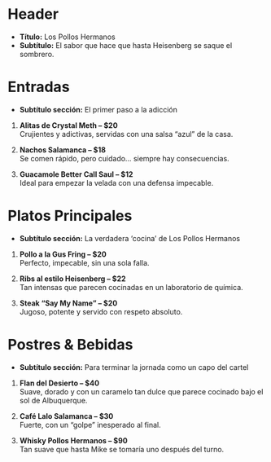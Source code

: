 # Header
- **Título:** Los Pollos Hermanos  
- **Subtítulo:** 
El sabor que hace que hasta Heisenberg se saque el sombrero.  
# Entradas
- **Subtítulo sección:** El primer paso a la adicción  

1. **Alitas de Crystal Meth – $20**  
   Crujientes y adictivas, servidas con una salsa “azul” de la casa.  

2. **Nachos Salamanca – $18**  
   Se comen rápido, pero cuidado… siempre hay consecuencias.  

3. **Guacamole Better Call Saul – $12**  
   Ideal para empezar la velada con una defensa impecable.  

# Platos Principales
- **Subtítulo sección:** La verdadera ‘cocina’ de Los Pollos Hermanos  

1. **Pollo a la Gus Fring – $20**  
   Perfecto, impecable, sin una sola falla.  

2. **Ribs al estilo Heisenberg – $22**  
   Tan intensas que parecen cocinadas en un laboratorio de química.  

3. **Steak “Say My Name” – $20**  
   Jugoso, potente y servido con respeto absoluto.  

# Postres & Bebidas
- **Subtítulo sección:** Para terminar la jornada como un capo del cartel  

1. **Flan del Desierto – $40**  
   Suave, dorado y con un caramelo tan dulce que parece cocinado bajo el sol de Albuquerque.  

2. **Café Lalo Salamanca – $30**  
   Fuerte, con un “golpe” inesperado al final.  

3. **Whisky Pollos Hermanos – $90**  
   Tan suave que hasta Mike se tomaría uno después del turno.  
